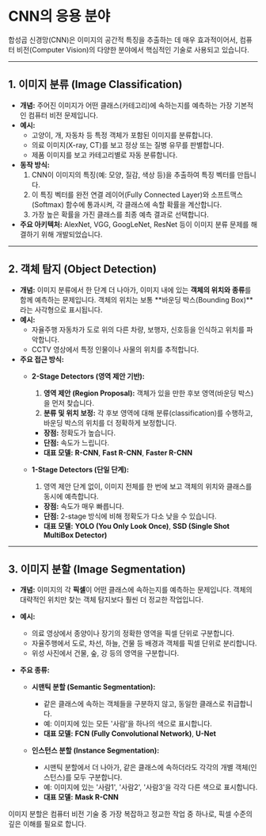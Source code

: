 # CNN의 응용 분야

합성곱 신경망(CNN)은 이미지의 공간적 특징을 추출하는 데 매우 효과적이어서, 컴퓨터 비전(Computer Vision)의 다양한 분야에서 핵심적인 기술로 사용되고 있습니다.

---

## 1. 이미지 분류 (Image Classification)

- **개념:** 주어진 이미지가 어떤 클래스(카테고리)에 속하는지를 예측하는 가장 기본적인 컴퓨터 비전 문제입니다.
- **예시:**
  - 고양이, 개, 자동차 등 특정 객체가 포함된 이미지를 분류합니다.
  - 의료 이미지(X-ray, CT)를 보고 정상 또는 질병 유무를 판별합니다.
  - 제품 이미지를 보고 카테고리별로 자동 분류합니다.
- **동작 방식:**
  1. CNN이 이미지의 특징(예: 모양, 질감, 색상 등)을 추출하여 특징 벡터를 만듭니다.
  2. 이 특징 벡터를 완전 연결 레이어(Fully Connected Layer)와 소프트맥스(Softmax) 함수에 통과시켜, 각 클래스에 속할 확률을 계산합니다.
  3. 가장 높은 확률을 가진 클래스를 최종 예측 결과로 선택합니다.
- **주요 아키텍처:** AlexNet, VGG, GoogLeNet, ResNet 등이 이미지 분류 문제를 해결하기 위해 개발되었습니다.

---

## 2. 객체 탐지 (Object Detection)

- **개념:** 이미지 분류에서 한 단계 더 나아가, 이미지 내에 있는 **객체의 위치와 종류**를 함께 예측하는 문제입니다. 객체의 위치는 보통 **바운딩 박스(Bounding Box)**라는 사각형으로 표시됩니다.
- **예시:**
  - 자율주행 자동차가 도로 위의 다른 차량, 보행자, 신호등을 인식하고 위치를 파악합니다.
  - CCTV 영상에서 특정 인물이나 사물의 위치를 추적합니다.
- **주요 접근 방식:**
  - **2-Stage Detectors (영역 제안 기반):**
    1.  **영역 제안 (Region Proposal):** 객체가 있을 만한 후보 영역(바운딩 박스)을 먼저 찾습니다.
    2.  **분류 및 위치 보정:** 각 후보 영역에 대해 분류(classification)를 수행하고, 바운딩 박스의 위치를 더 정확하게 보정합니다.
    - **장점:** 정확도가 높습니다.
    - **단점:** 속도가 느립니다.
    - **대표 모델:** **R-CNN**, **Fast R-CNN**, **Faster R-CNN**

  - **1-Stage Detectors (단일 단계):**
    1.  영역 제안 단계 없이, 이미지 전체를 한 번에 보고 객체의 위치와 클래스를 동시에 예측합니다.
    - **장점:** 속도가 매우 빠릅니다.
    - **단점:** 2-stage 방식에 비해 정확도가 다소 낮을 수 있습니다.
    - **대표 모델:** **YOLO (You Only Look Once)**, **SSD (Single Shot MultiBox Detector)**

---

## 3. 이미지 분할 (Image Segmentation)

- **개념:** 이미지의 각 **픽셀**이 어떤 클래스에 속하는지를 예측하는 문제입니다. 객체의 대략적인 위치만 찾는 객체 탐지보다 훨씬 더 정교한 작업입니다.
- **예시:**
  - 의료 영상에서 종양이나 장기의 정확한 영역을 픽셀 단위로 구분합니다.
  - 자율주행에서 도로, 차선, 하늘, 건물 등 배경과 객체를 픽셀 단위로 분리합니다.
  - 위성 사진에서 건물, 숲, 강 등의 영역을 구분합니다.

- **주요 종류:**
  - **시맨틱 분할 (Semantic Segmentation):**
    - 같은 클래스에 속하는 객체들을 구분하지 않고, 동일한 클래스로 취급합니다.
    - 예: 이미지에 있는 모든 '사람'을 하나의 색으로 표시합니다.
    - **대표 모델:** **FCN (Fully Convolutional Network)**, **U-Net**

  - **인스턴스 분할 (Instance Segmentation):**
    - 시맨틱 분할에서 더 나아가, 같은 클래스에 속하더라도 각각의 개별 객체(인스턴스)를 모두 구분합니다.
    - 예: 이미지에 있는 '사람1', '사람2', '사람3'을 각각 다른 색으로 표시합니다.
    - **대표 모델:** **Mask R-CNN**

이미지 분할은 컴퓨터 비전 기술 중 가장 복잡하고 정교한 작업 중 하나로, 픽셀 수준의 깊은 이해를 필요로 합니다.

